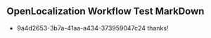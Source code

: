 ## OpenLocalization Workflow Test MarkDown
* 9a4d2653-3b7a-41aa-a434-373959047c24 thanks!

<!--HONumber=Aug16_HO2-->


